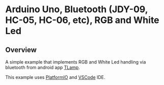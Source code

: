 # Arduino Uno, Bluetooth (JDY-09, HC-05, HC-06, etc), RGB and White Led
## Overview
A simple example that implements RGB and White Led handling via bluetooth from android app [TLamp](https://github.com/alexandru-gaidei/AndroidTLamp).

This example uses [PlatformIO](https://platformio.org/) and [VSCode](https://code.visualstudio.com/) IDE.